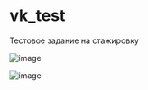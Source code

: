 # vk_test
Тестовое задание на стажировку


![image](https://github.com/user-attachments/assets/f9eef668-47bc-40d2-b8a7-4de08dec71a5)


![image](https://github.com/user-attachments/assets/30ff72f2-0934-4218-ac3d-6edbb278215a)

